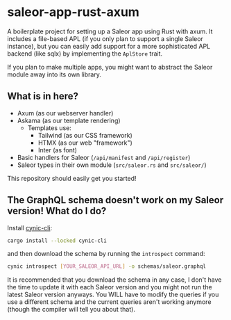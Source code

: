 # saleor-app-rust-axum

A boilerplate project for setting up a Saleor app using Rust with axum. It includes a file-based APL (if you only plan to support a single Saleor instance),
but you can easily add support for a more sophisticated APL backend (like sqlx) by implementing the `AplStore` trait.

If you plan to make multiple apps, you might want to abstract the Saleor module away into its own library.

## What is in here?

* Axum (as our webserver handler)
* Askama (as our template rendering)
  * Templates use:
    * Tailwind (as our CSS framework)
    * HTMX (as our web "framework")
    * Inter (as font)
* Basic handlers for Saleor (`/api/manifest` and `/api/register`)
* Saleor types in their own module (`src/saleor.rs` and `src/saleor/`)

This repository should easily get you started!

## The GraphQL schema doesn't work on my Saleor version! What do I do?

Install [cynic-cli](https://github.com/obmarg/cynic/tree/main/cynic-cli):

```sh
cargo install --locked cynic-cli
```

and then download the schema by running the `introspect` command:

```sh
cynic introspect [YOUR_SALEOR_API_URL] -o schemas/saleor.graphql
```

It is recommended that you download the schema in any case, I don't have the time to update it with each Saleor version and you might not run the latest Saleor version anyways. You WILL have to modify the queries if you use a different schema and the current queries aren't working anymore (though the compiler will tell you about that).
